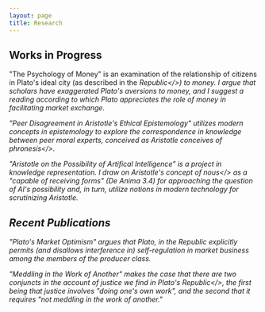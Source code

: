 ```yaml
---
layout: page
title: Research
---
```




## Works in Progress

"The Psychology of Money" is an examination of the relationship of citizens in Plato's ideal city (as described in the <i>Republic</>) to money. I argue that scholars have exaggerated Plato's aversions to money, and I suggest a reading according to which Plato appreciates the role of money in facilitating market exchange.
  
"Peer Disagreement in Aristotle's Ethical Epistemology" utilizes modern concepts in epistemology to explore the correspondence in knowledge between peer moral experts, conceived as Aristotle conceives of <i>phronesis</>.

"Aristotle on the Possibility of Artifical Intelligence" is a project in knowledge representation. I draw on Aristotle's concept of <i>nous</> as a "capable of receiving forms"</i> (<i>De Anima</i> 3.4) for approaching the question of AI's possibility and, in turn, utilize notions in modern technology for scrutinizing Aristotle. 


## Recent Publications

"Plato's Market Optimism" argues that Plato, in the <i>Republic</i> explicitly permits (and disallows interference in) self-regulation in market business among the members of the producer class. 

"Meddling in the Work of Another" makes the case that there are two conjuncts in the account of justice we find in Plato's <i>Republic</>, the first being that justice involves "doing one's own work", and the second that it requires "not meddling in the work of another." 
